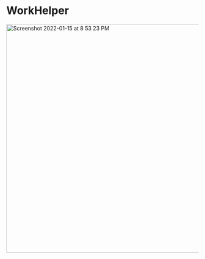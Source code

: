 # WorkHelper

<img width="600" alt="Screenshot 2022-01-15 at 8 53 23 PM" src="https://user-images.githubusercontent.com/5322987/149636110-922cbe7f-b716-4d43-8b33-cff6f6e82e6b.png">
